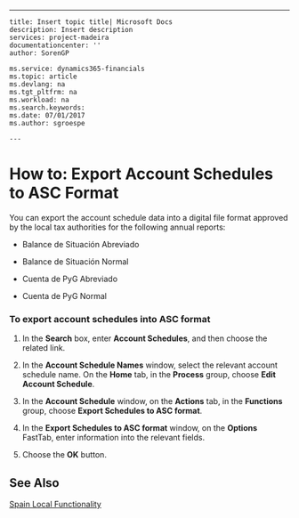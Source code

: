 ---
    title: Insert topic title| Microsoft Docs
    description: Insert description
    services: project-madeira
    documentationcenter: ''
    author: SorenGP

    ms.service: dynamics365-financials
    ms.topic: article
    ms.devlang: na
    ms.tgt_pltfrm: na
    ms.workload: na
    ms.search.keywords:
    ms.date: 07/01/2017
    ms.author: sgroespe

    ---
# How to: Export Account Schedules to ASC Format
You can export the account schedule data into a digital file format approved by the local tax authorities for the following annual reports:  
  
-   Balance de Situación Abreviado  
  
-   Balance de Situación Normal  
  
-   Cuenta de PyG Abreviado  
  
-   Cuenta de PyG Normal  
  
### To export account schedules into ASC format  
  
1.  In the **Search** box, enter **Account Schedules**, and then choose the related link.  
  
2.  In the **Account Schedule Names** window, select the relevant account schedule name. On the **Home** tab, in the **Process** group, choose **Edit Account Schedule**.  
  
3.  In the **Account Schedule** window, on the **Actions** tab, in the **Functions** group, choose **Export Schedules to ASC format**.  
  
4.  In the **Export Schedules to ASC format** window, on the **Options** FastTab, enter information into the relevant fields.  
  
5.  Choose the **OK** button.  
  
## See Also  
 [Spain Local Functionality](../spain-local-functionality.md)